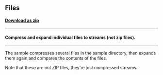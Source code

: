 ## Files
#### [Download as zip](https://minhaskamal.github.io/DownGit/#/home?url=https://github.com/GrapeCity/ComponentOne-WinForms-Samples/tree/master/NetFramework\Zip\CS\Files)
____
#### Compress and expand individual files to streams (not zip files).
____
The sample compresses several files in the sample directory, then expands them again and compares the contents of the files. 

Note that these are not ZIP files, they're just compressed streams. 